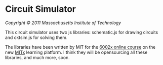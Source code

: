 # Circuit Simulator
*Copyright © 2011 Massachusetts Institute of Technology*

This circuit simulator uses two js libraries: schematic.js for drawing circuits and cktsim.js for solving them.

The libraries have been written by MIT for the [6002x online course](https://6002x.mitx.mit.edu) on the new [MITx](https://mitx.mit.edu) learning platform. I think they will be opensourcing all these libraries, and much more, soon.